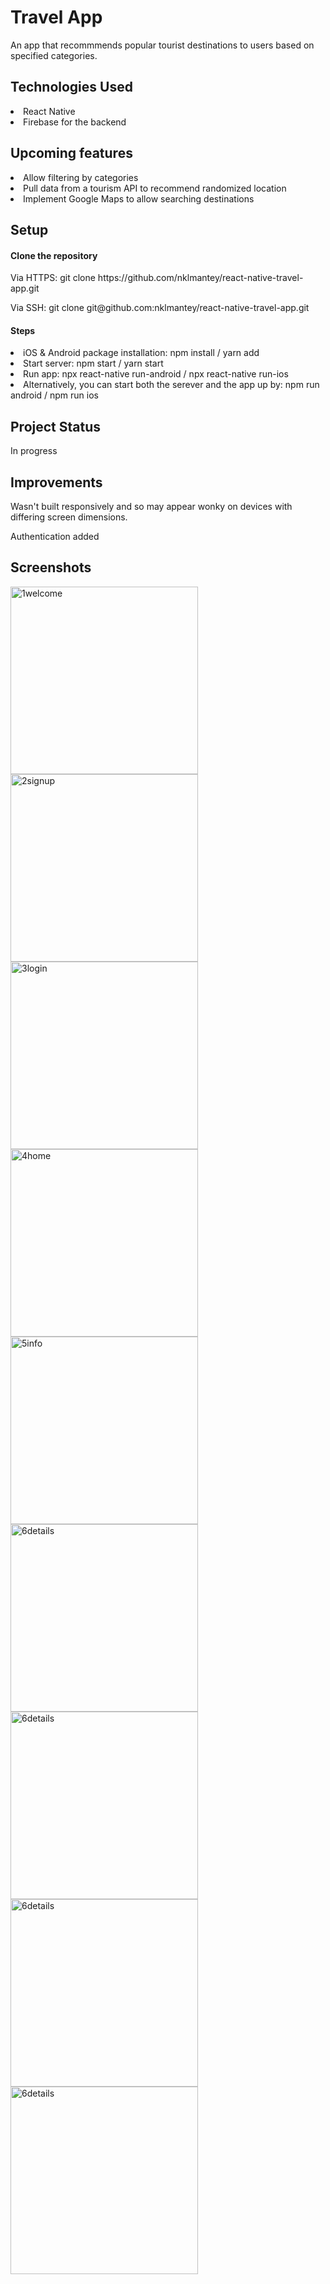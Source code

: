 # Travel App
<p>An app that recommmends popular tourist destinations to users based on specified categories.</p>

<h2>Technologies Used</h2>
<li>React Native</li>
<li>Firebase for the backend</li>

<h2>Upcoming features</h2>
<li>Allow filtering by categories</li>
<li>Pull data from a tourism API to recommend randomized location</li>
<li>Implement Google Maps to allow searching destinations</li>

<h2>Setup</h2>
<h4>Clone the repository</h4>
<p>Via HTTPS: git clone https://github.com/nklmantey/react-native-travel-app.git</p>
<p>Via SSH: git clone git@github.com:nklmantey/react-native-travel-app.git</p>

<h4>Steps</h4>
<li>iOS &amp; Android package installation: npm install / yarn add</li>
<li>Start server: npm start / yarn start</li>
<li>Run app: npx react-native run-android / npx react-native run-ios</li>
<li>Alternatively, you can start both the serever and the app up by: npm run android / npm run ios </li>

<h2>Project Status</h2>
<p>In progress</p>

<h2>Improvements</h2>
<p>Wasn't built responsively and so may appear wonky on devices with differing screen dimensions.</p>
<p> Authentication added <p>

## Screenshots
<img align="left" alt="1welcome" src="https://drive.google.com/uc?export=view&id=1v_koTM3LPumjL5F3MKcQ-LWimHjtwcyS" width="300"/>
<img align="left" alt="2signup" src="https://drive.google.com/uc?export=view&id=1vZjxnSyaIa19MvotRHyMrVMenC6AelxO" width="300"/>
<img align="left" alt="3login" src="https://drive.google.com/uc?export=view&id=1vY4hg8KuVU2MSwdBIRXALPiyBroq2vVv" width="300"/>
<img align="left" alt="4home" src="https://drive.google.com/uc?export=view&id=1vROI2TS9tbu1GNATA8y3fyUbe1ttj8vY" width="300"/>
<img align="left" alt="5info" src="https://drive.google.com/uc?export=view&id=1vQrsuuRly7JmOb56mA2mfnJAlZCBmtp8" width="300"/>
<img align="left" alt="6details" src="https://drive.google.com/uc?export=view&id=1vbK19yLhhwvYATbUvqSKxNZveCcJXzeD" width="300"/>
<img align="left" alt="6details" src="https://drive.google.com/uc?export=view&id=1vahIYpDF4qWevmBIPOB_a2yIeawCLBBQ" width="300"/>
<img align="left" alt="6details" src="https://drive.google.com/uc?export=view&id=1AcxTDAl6HBdELoIBSQ9p4UymFyMjGji5" width="300"/>
<img align="left" alt="6details" src="https://drive.google.com/uc?export=view&id=1IagQ9mnm5qx3ymTyZIKfAgntsCw1gxlh" width="300"/>
